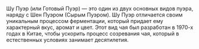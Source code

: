 Шу Пуэр (или Готовый Пуэр) — это один из двух основных видов пуэра, наряду с Шен Пуэром (Сырым Пуэром). Шу Пуэр отличается своим уникальным процессом ферментации, который придает ему характерный вкус, аромат и цвет. Этот вид чая был разработан в 1970-х годах в Китае, чтобы ускорить процесс созревания чая, который в естественных условиях занимает десятилетия.